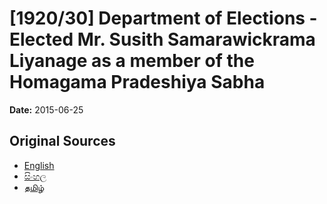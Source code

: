 # [1920/30] Department of Elections - Elected Mr. Susith Samarawickrama Liyanage as a member of the Homagama Pradeshiya Sabha

**Date:** 2015-06-25

## Original Sources

- [English](https://documents.gov.lk/view/extra-gazettes/2015/6/1920-30_E.pdf)
- [සිංහල](https://documents.gov.lk/view/extra-gazettes/2015/6/1920-30_S.pdf)
- [தமிழ்](https://documents.gov.lk/view/extra-gazettes/2015/6/1920-30_T.pdf)
